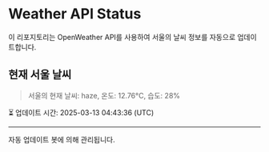 
# Weather API Status

이 리포지토리는 OpenWeather API를 사용하여 서울의 날씨 정보를 자동으로 업데이트합니다.

## 현재 서울 날씨
> 서울의 현재 날씨: haze, 온도: 12.76°C, 습도: 28%

⏳ 업데이트 시간: 2025-03-13 04:43:36 (UTC)

---
자동 업데이트 봇에 의해 관리됩니다.
